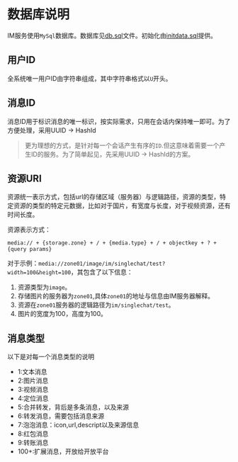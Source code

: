 # 数据库说明

IM服务使用`MySql`数据库。数据库见[db.sql](db.sql)文件。初始化由[initdata.sql](initdata.sql)提供。

## 用户ID

全系统唯一用户ID由字符串组成，其中字符串格式以`U`开头。

## 消息ID

消息ID用于标识消息的唯一标识，按实际需求，只用在会话内保持唯一即可。为了方便处理，采用UUID -> HashId

> 更为理想的方式，是针对每一个会话产生有序的`ID`.但这意味着需要一个产生ID的服务。为了简单起见，先采用UUID -> HashId的方案。

## 资源URI

资源统一表示方式，包括url的存储区域（服务器）与逻辑路径，资源的类型，特定资源的类型的特定元数据，比如对于国片，有宽度与长度，对于视频资源，还有时间长度。

资源表示方式：

```
media:// + {storage.zone} + / + {media.type} + / + objectkey + ? + {query params}

```

对于示例：`media://zone01/image/im/singlechat/test?width=100&height=100`，其包含了以下信息：

 1. 资源类型为`image`。
 2. 存储图片的服务器为`zone01`,具体`zone01`的地址与信息由IM服务器解释。
 3. 资源在`zone01`服务器的逻辑路径为`im/singlechat/test`。
 4. 图片的宽度为100，高度为100。

## 消息类型

以下是对每一个消息类型的说明

 - 1:文本消息
 - 2:图片消息
 - 3:视频消息
 - 4:定位消息
 - 5:合并转发，背后是多条消息，以及来源
 - 6:转发消息，需要包括消息来源
 - 7:泡泡消息：icon,url,descript以及来源信息
 - 8:红包消息
 - 9:转账消息
 - 100+:扩展消息，开放给开放平台


